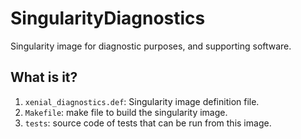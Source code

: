 # SingularityDiagnostics
Singularity image for diagnostic purposes, and supporting software.

## What is it?
1. `xenial_diagnostics.def`: Singularity image definition file.
1. `Makefile`: make file to build the singularity image.
1. `tests`: source code of tests that can be run from this image.

